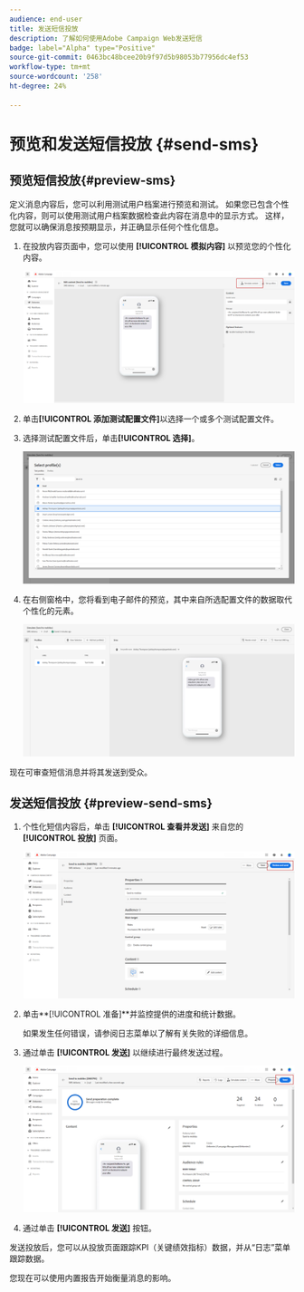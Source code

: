 ```yaml
---
audience: end-user
title: 发送短信投放
description: 了解如何使用Adobe Campaign Web发送短信
badge: label="Alpha" type="Positive"
source-git-commit: 0463bc48bcee20b9f97d5b98053b77956dc4ef53
workflow-type: tm+mt
source-wordcount: '258'
ht-degree: 24%

---
```


# 预览和发送短信投放 {#send-sms}

## 预览短信投放{#preview-sms}

定义消息内容后，您可以利用测试用户档案进行预览和测试。 如果您已包含个性化内容，则可以使用测试用户档案数据检查此内容在消息中的显示方式。 这样，您就可以确保消息按预期显示，并正确显示任何个性化信息。

1. 在投放内容页面中，您可以使用 **[!UICONTROL 模拟内容]** 以预览您的个性化内容。

   ![](assets/sms_send_1.png)

1. 单击&#x200B;**[!UICONTROL 添加测试配置文件]**&#x200B;以选择一个或多个测试配置文件。

1. 选择测试配置文件后，单击&#x200B;**[!UICONTROL 选择]**。

   ![](assets/sms_send_2.png)

1. 在右侧窗格中，您将看到电子邮件的预览，其中来自所选配置文件的数据取代个性化的元素。

   ![](assets/sms_send_3.png)

现在可审查短信消息并将其发送到受众。

## 发送短信投放 {#preview-send-sms}

1. 个性化短信内容后，单击 **[!UICONTROL 查看并发送]** 来自您的 **[!UICONTROL 投放]** 页面。

   ![](assets/sms_send_4.png)

1. 单击**[!UICONTROL 准备]**并监控提供的进度和统计数据。

   如果发生任何错误，请参阅日志菜单以了解有关失败的详细信息。

1. 通过单击 **[!UICONTROL 发送]** 以继续进行最终发送过程。

   ![](assets/sms_send_5.png)

1. 通过单击 **[!UICONTROL 发送]** 按钮。

发送投放后，您可以从投放页面跟踪KPI（关键绩效指标）数据，并从“日志”菜单跟踪数据。

您现在可以使用内置报告开始衡量消息的影响。




